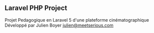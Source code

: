 ## Laravel PHP Project

Projet Pedagogique en Laravel 5 d'une plateforme cinématographique
Développé par Julien Boyer  julien@meetserious.com